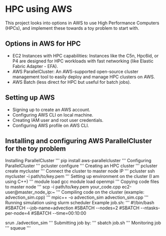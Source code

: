 # HPC using AWS
This project looks into options in AWS to use High Performance Computers (HPCs), and implement these towards a toy problem to start with.

## Options in AWS for HPC
- EC2 Instances with HPC capabilities: Instances like the C5n, Hpc6id, or P4 are designed for HPC workloads with fast networking (like Elastic Fabric Adapter - EFA).
- AWS ParallelCluster: An AWS-supported open-source cluster management tool to easily deploy and manage HPC clusters on AWS.
- AWS Batch (less direct for HPC but useful for batch jobs).   

## Setting up AWS
- Signing up to create an AWS account.
- Configuring AWS CLI on local machine.
- Creating IAM user and root user credentials.
- Configuring AWS profile on AWS CLI.

## Installing and configuring AWS ParallelCluster for the toy problem
Installing ParallelCluster
'''
pip install aws-parallelcluster
'''
Configuring ParallelCluster
'''
pcluster configure
'''
Creating an HPC cluster
'''
pcluster create mycluster
'''
Connect the cluster to master node IP
'''
pcluster ssh mycluster -i path/to/key.pem
'''
Setting up environment on the cluster (I am using C++)
'''
module load gcc
module load openmpi
'''
Copying code files to master node
'''
scp -i path/to/key.pem your_code.cpp ec2-user@master_node_ip:~
'''
Compiling code on the cluster (example: advection_sim.cpp)
'''
mpic++ -o advection_sim advection_sim.cpp
'''
Running simulation using slurm scheduler
Example job.sh:
'''
#!/bin/bash
#SBATCH --job-name=advection
#SBATCH --nodes=2
#SBATCH --ntasks-per-node=4
#SBATCH --time=00:10:00

srun ./advection_sim
'''
Submitting job by:
'''
sbatch job.sh
'''
Monitoring job
'''
squeue
'''
